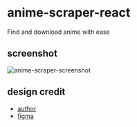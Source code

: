 # anime-scraper-react
Find and download anime with ease

## screenshot
![anime-scraper-screenshot](https://user-images.githubusercontent.com/55067204/187982629-93dd484c-ac26-490f-9819-217641367e0b.png)

## design credit
- [author](https://www.behance.com/martinmadami)
- [figma](https://www.figma.com/file/vW41qqX14PlXb5qYQa7g4j/Anime-scraper?node-id=1%3A2)
